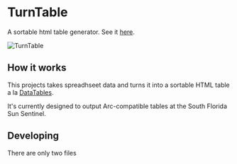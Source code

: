 # TurnTable
A sortable html table generator. See it [here](https://projects.sun-sentinel.com/tools/turntable/).

![TurnTable](https://media.giphy.com/media/wtil0pQFBbNwA/giphy.gif)

## How it works
This projects takes spreadhseet data and turns it into a sortable HTML table a la [DataTables](https://datatables.net/).

It's currently designed to output Arc-compatible tables at the South Florida Sun Sentinel.

## Developing
There are only two files 
